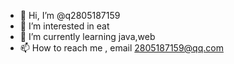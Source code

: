 - 👋 Hi, I’m @q2805187159
- 👀 I’m interested in eat
- 🌱 I’m currently learning java,web
- 📫 How to reach me ,  email 2805187159@qq.com

<!---
q2805187159/q2805187159 is a ✨ special ✨ repository because its `README.md` (this file) appears on your GitHub profile.
You can click the Preview link to take a look at your changes.
--->
